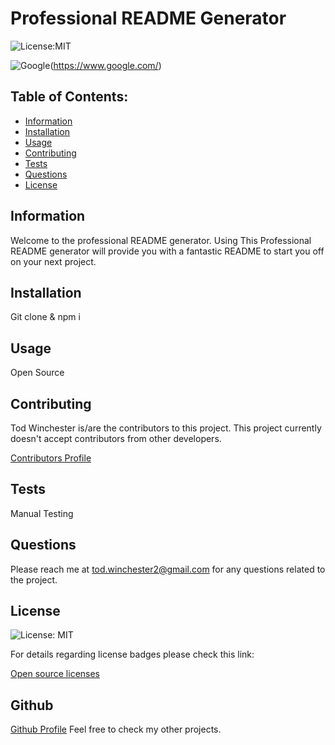 # Professional README Generator

  ![License:MIT](https://custom-icon-badges.demolab.com/badge/license-MIT-yellowgreen.svg?logo=law)
  
  ![Google](https://custom-icon-badges.demolab.com/badge/Google-grey?logo=google&logoColor=red)(https://www.google.com/)

  ## Table of Contents:

  - [Information](#information)
  - [Installation](#installation)
  - [Usage](#usage)
  - [Contributing](#contributing)
  - [Tests](#tests)
  - [Questions](#questions)
  - [License](#license)
  
  
  ## Information
  Welcome to the professional README generator.
  Using This Professional README generator will provide you with a fantastic README to start you off on your next project.
  
  ## Installation
  Git clone <URL> & npm i
  
  ## Usage
  Open Source
  
  ## Contributing
  
  Tod Winchester is/are the contributors to this project. 
  This project currently doesn't accept contributors from other developers.

  [Contributors Profile](www.linkedin.com/in/Chesster14)

  ## Tests
  Manual Testing
  
  ## Questions
  
  Please reach me at tod.winchester2@gmail.com for any questions related to the project.
  
  ## License
  ![License: MIT](https://custom-icon-badges.demolab.com/badge/license-MIT-yellowgreen.svg?logo=law)

  For details regarding license badges please check this link:
  
  [Open source licenses](https://opensource.org/licenses)
  
  ## Github
  [Github Profile](https://github.com/Chesster14)
  Feel free to check my other projects.

  